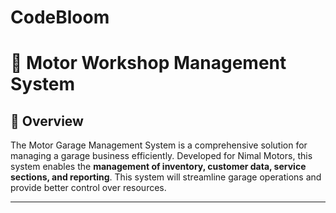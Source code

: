 # CodeBloom
# 🚗 Motor Workshop Management System
## 📖 Overview
The Motor Garage Management System is a comprehensive solution for managing a garage business efficiently. Developed for Nimal Motors, this system enables the <b> management of inventory, customer data, service sections, and reporting</b>. This system will streamline garage operations and provide better control over resources.

---



